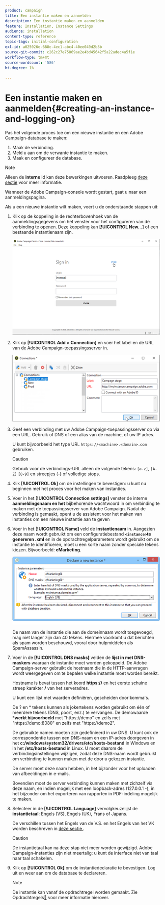 ```yaml
---
product: campaign
title: Een instantie maken en aanmelden
description: Een instantie maken en aanmelden
feature: Installation, Instance Settings
audience: installation
content-type: reference
topic-tags: initial-configuration
exl-id: a025026e-688e-4ec1-abc4-40ee040d2b3b
source-git-commit: c262c27e75869ae2e4bd45642f5a22adec4a5f1e
workflow-type: tm+mt
source-wordcount: '586'
ht-degree: 1%

---
```


# Een instantie maken en aanmelden{#creating-an-instance-and-logging-on}



Pas het volgende proces toe om een nieuwe instantie en een Adobe Campaign-database te maken:

1. Maak de verbinding.
1. Meld u aan om de verwante instantie te maken.
1. Maak en configureer de database.

>[!NOTE]
>
>Alleen de **interne** id kan deze bewerkingen uitvoeren. Raadpleeg [deze sectie](../../installation/using/configuring-campaign-server.md#internal-identifier) voor meer informatie.

Wanneer de Adobe Campaign-console wordt gestart, gaat u naar een aanmeldingspagina.

Als u een nieuwe instantie wilt maken, voert u de onderstaande stappen uit:

1. Klik op de koppeling in de rechterbovenhoek van de aanmeldingsgegevens om het venster voor het configureren van de verbinding te openen. Deze koppeling kan **[!UICONTROL New...]** of een bestaande instantienaam zijn.

   ![](assets/s_ncs_install_define_connection_01.png)

1. Klik op **[!UICONTROL Add > Connection]** en voer het label en de URL van de Adobe Campaign-toepassingsserver in.

   ![](assets/s_ncs_install_define_connection_02.png)

1. Geef een verbinding met uw Adobe Campaign-toepassingsserver op via een URL. Gebruik of DNS of een alias van de machine, of uw IP adres.

   U kunt bijvoorbeeld het type URL `https://<machine>.<domain>.com` gebruiken.

   >[!CAUTION]
   >
   >Gebruik voor de verbindings-URL alleen de volgende tekens: `[a-z]`, `[A-Z]` `[0-9]` en streepjes (-) of volledige stops.

1. Klik **[!UICONTROL Ok]** om de instellingen te bevestigen: u kunt nu beginnen met het proces voor het maken van instanties.
1. Voer in het **[!UICONTROL Connection settings]** venster de interne **aanmeldingsnaam en het** bijbehorende wachtwoord in om verbinding te maken met de toepassingsserver van Adobe Campaign. Nadat de verbinding is gemaakt, opent u de assistent voor het maken van instanties om een nieuwe instantie aan te geven
1. Voer in het **[!UICONTROL Name]** veld de **instantienaam** in. Aangezien deze naam wordt gebruikt om een configuratiebestand **`<instance>`te genereren .xml** en in de opdrachtregelparameters wordt gebruikt om de instantie te identificeren, moet u een korte naam zonder speciale tekens kiezen. Bijvoorbeeld: **eMarketing**.

   ![](assets/s_ncs_install_create_instance.png)

   De naam van de instantie die aan de domeinnaam wordt toegevoegd, mag niet langer zijn dan 40 tekens. Hiermee voorkomt u dat berichten als spam worden beschouwd, vooral door hulpmiddelen als SpamAssassin.

1. Voer in de **[!UICONTROL DNS masks]** velden de **lijst in met DNS-maskers** waaraan de instantie moet worden gekoppeld. De Adobe Campaign-server gebruikt de hostnaam die in de HTTP-aanvragen wordt weergegeven om te bepalen welke instantie moet worden bereikt.

   Hostname is bevat tussen het koord **https://** en het eerste schuine streep karakter **/** van het serveradres.

   U kunt een lijst met waarden definiëren, gescheiden door komma&#39;s.

   De ? en &#42; tekens kunnen als jokertekens worden gebruikt om één of meerdere tekens (DNS, poort, enz.) te vervangen. De demowaarde &#42;**werkt bijvoorbeeld** met &quot;https://demo&quot; en zelfs met &quot;https://demo:8080&quot; en zelfs met &quot;https://demo2&quot;.

   De gebruikte namen moeten zijn gedefinieerd in uw DNS. U kunt ook de correspondentie tussen een DNS-naam en een IP-adres doorgeven in het **c:/windows/system32/drivers/etc/hosts-bestand** in Windows en in het **/etc/hosts-bestand** in Linux. U moet daarom de verbindingsinstellingen wijzigen, zodat deze DNS-naam wordt gebruikt om verbinding te kunnen maken met de door u gekozen instantie.

   De server moet deze naam hebben, in het bijzonder voor het uploaden van afbeeldingen in e-mails.

   Bovendien moet de server verbinding kunnen maken met zichzelf via deze naam, en indien mogelijk met een loopback-adres (127.0.0.1 -), in het bijzonder om het exporteren van rapporten in PDF-indeling mogelijk te maken.

1. Selecteer in de **[!UICONTROL Language]** vervolgkeuzelijst de **instantietaal**: Engels (VS), Engels (UK), Frans of Japans.

   De verschillen tussen het Engels van de V.S. en het Engels van het VK worden beschreven in [ deze sectie ](../../platform/using/adobe-campaign-workspace.md#date-and-time).

   >[!CAUTION]
   >
   >De instantietaal kan na deze stap niet meer worden gewijzigd. Adobe Campaign-instanties zijn niet meertalig: u kunt de interface niet van taal naar taal schakelen.

1. Klik op **[!UICONTROL Ok]** om de instantiedeclaratie te bevestigen. Log uit en weer aan om de database te declareren.

   >[!NOTE]
   >
   >De instantie kan vanaf de opdrachtregel worden gemaakt. Zie Opdrachtregels[&#128279;](../../installation/using/command-lines.md) voor meer informatie hierover.
